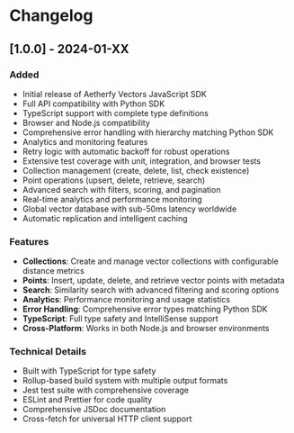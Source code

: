 # Changelog

## [1.0.0] - 2024-01-XX

### Added

- Initial release of Aetherfy Vectors JavaScript SDK
- Full API compatibility with Python SDK
- TypeScript support with complete type definitions
- Browser and Node.js compatibility
- Comprehensive error handling with hierarchy matching Python SDK
- Analytics and monitoring features
- Retry logic with automatic backoff for robust operations
- Extensive test coverage with unit, integration, and browser tests
- Collection management (create, delete, list, check existence)
- Point operations (upsert, delete, retrieve, search)
- Advanced search with filters, scoring, and pagination
- Real-time analytics and performance monitoring
- Global vector database with sub-50ms latency worldwide
- Automatic replication and intelligent caching

### Features

- **Collections**: Create and manage vector collections with configurable distance metrics
- **Points**: Insert, update, delete, and retrieve vector points with metadata
- **Search**: Similarity search with advanced filtering and scoring options
- **Analytics**: Performance monitoring and usage statistics
- **Error Handling**: Comprehensive error types matching Python SDK
- **TypeScript**: Full type safety and IntelliSense support
- **Cross-Platform**: Works in both Node.js and browser environments

### Technical Details

- Built with TypeScript for type safety
- Rollup-based build system with multiple output formats
- Jest test suite with comprehensive coverage
- ESLint and Prettier for code quality
- Comprehensive JSDoc documentation
- Cross-fetch for universal HTTP client support
